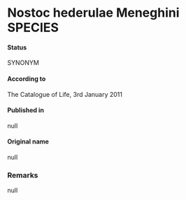 # Nostoc hederulae Meneghini SPECIES

#### Status
SYNONYM

#### According to
The Catalogue of Life, 3rd January 2011

#### Published in
null

#### Original name
null

### Remarks
null